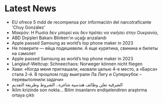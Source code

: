 # Latest News
-  EU ofrece 5 mdd de recompensa por información del narcotraficante 'Chuy González'
-  Μακρόν: Η Ρωσία δεν μπορεί και δεν πρέπει να νικήσει στην Ουκρανία,
-  ABD Dışişleri Bakanı Blinken'ın uçağı arızalandı
-  Apple passed Samsung as world’s top phone maker in 2023
-  Не поверите — яйца подешевели. А еще курятина, свинина и билеты на самолет
-  Apple passed Samsung as world’s top phone maker in 2023
-  Langlauf-Weltcup: Schneechaos: Norweger können nicht fliegen
-  Хави: «Когда меня приглашали, назвали целью 4-е место, а «Барса» стала 2-й. В прошлом году выиграли Ла Лигу и Суперкубок – перевыполнили задачи»
-  الشرقية تعلن وظائف هندسية شاغرة.. الشروط وطريقة التقديم
-  İklim krizinde son nokta... Bilim insanlarını endişelendiren araştırma ortaya çıktı
